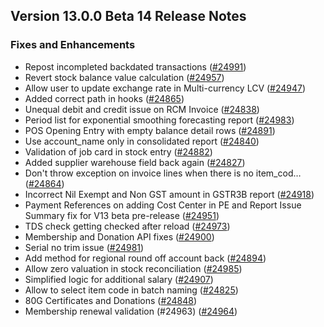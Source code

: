 ## Version 13.0.0 Beta 14 Release Notes
### Fixes and Enhancements

- Repost incompleted backdated transactions ([#24991](https://github.com/frappe/erpnext/pull/24991))
- Revert stock balance value calculation ([#24957](https://github.com/frappe/erpnext/pull/24957))
- Allow user to update exchange rate in Multi-currency LCV ([#24947](https://github.com/frappe/erpnext/pull/24947))
- Added correct path in hooks ([#24865](https://github.com/frappe/erpnext/pull/24865))
- Unequal debit and credit issue on RCM Invoice ([#24838](https://github.com/frappe/erpnext/pull/24838))
- Period list for exponential smoothing forecasting report ([#24983](https://github.com/frappe/erpnext/pull/24983))
- POS Opening Entry with empty balance detail rows ([#24891](https://github.com/frappe/erpnext/pull/24891))
- Use account_name only in consolidated report ([#24840](https://github.com/frappe/erpnext/pull/24840))
- Validation of job card in stock entry ([#24882](https://github.com/frappe/erpnext/pull/24882))
- Added supplier warehouse field back again ([#24827](https://github.com/frappe/erpnext/pull/24827))
- Don't throw exception on invoice lines when there is no item_cod… ([#24864](https://github.com/frappe/erpnext/pull/24864))
- Incorrect Nil Exempt and Non GST amount in GSTR3B report ([#24918](https://github.com/frappe/erpnext/pull/24918))
- Payment References on adding Cost Center in PE and Report Issue Summary fix for V13 beta pre-release ([#24951](https://github.com/frappe/erpnext/pull/24951))
- TDS check getting checked after reload ([#24973](https://github.com/frappe/erpnext/pull/24973))
- Membership and Donation API fixes ([#24900](https://github.com/frappe/erpnext/pull/24900))
- Serial no trim issue ([#24981](https://github.com/frappe/erpnext/pull/24981))
- Add method for regional round off account back ([#24894](https://github.com/frappe/erpnext/pull/24894))
- Allow zero valuation in stock reconciliation ([#24985](https://github.com/frappe/erpnext/pull/24985))
- Simplified logic for additional salary ([#24907](https://github.com/frappe/erpnext/pull/24907))
- Allow to select item code in batch naming ([#24825](https://github.com/frappe/erpnext/pull/24825))
- 80G Certificates and Donations ([#24848](https://github.com/frappe/erpnext/pull/24848))
- Membership renewal validation (#24963) ([#24964](https://github.com/frappe/erpnext/pull/24964))